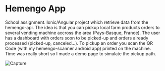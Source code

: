 # Hemengo App
School assignment. 
Ionic/Angular project which retrieve data from the hemengo-api.
The idea is that you can pickup local farm products orders to several vending machine accross the area (Pays-Basque, France).
The user has a dashboard with orders soon to be picked-up and orders already processed (picked-up, canceled...). 
To pickup an order you scan the QR Code (with my hemengo-scanner android app) printed on the machine.
Time was really short so I made a demo page to simulate the pickup path.

![Capture](demo/hemengo-distrib.gif)
